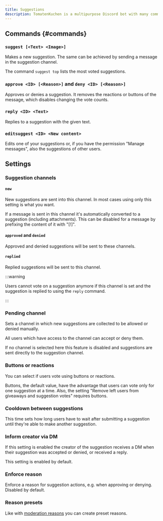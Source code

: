 ```yaml
---
title: Suggestions
description: TomatenKuchen is a multipurpose Discord bot with many common and innovative features for your server. Helps with the suggestion system.
---
```


## Commands {#commands}

### `suggest [<Text> <Image>]`

Makes a new suggestion. The same can be achieved by sending a message in the suggestion channel.

The command `suggest top` lists the most voted suggestions.

### `approve <ID> [<Reason>]` and `deny <ID> [<Reason>]`

Approves or denies a suggestion. It removes the reactions or buttons of the message, which disables changing the vote counts.

### `reply <ID> <Text>`

Replies to a suggestion with the given text.

### `editsuggest <ID> <New content>`

Edits one of your suggestions or, if you have the permission "Manage messages", also the suggestions of other users.

## Settings

### Suggestion channels

#### `new`

New suggestions are sent into this channel. In most cases using only this setting is what you want.

If a message is sent in this channel it's automatically converted to a suggestion (including attachments).
This can be disabled for a message by prefixing the content of it with "[!]".

#### `approved` and `denied`

Approved and denied suggestions will be sent to these channels.

#### `replied`

Replied suggestions will be sent to this channel.

:::warning

Users cannot vote on a suggestion anymore if this channel is set and the suggestion is replied to using the `reply` command.

:::

### Pending channel

Sets a channel in which new suggestions are collected to be allowed or denied manually.

All users which have access to the channel can accept or deny them.

If no channel is selected here this feature is disabled and suggestions are sent directly to the suggestion channel.

### Buttons or reactions

You can select if users vote using buttons or reactions.

Buttons, the default value, have the advantage that users can vote only for one suggestion at a time.
Also, the setting "Remove left users from giveaways and suggestion votes" requires buttons.

### Cooldown between suggestions

This time sets how long users have to wait after submitting a suggestion until they're able to make another suggestion.

### Inform creator via DM

If this setting is enabled the creator of the suggestion receives a DM when their suggestion was accepted or denied, or received a reply.

This setting is enabled by default.

### Enforce reason

Enforce a reason for suggestion actions, e.g. when approving or denying. Disabled by default.

### Reason presets

Like with [moderation reasons](/category/moderation) you can create preset reasons.
